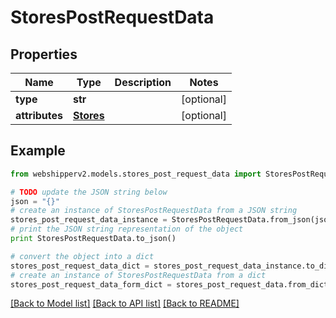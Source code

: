 # StoresPostRequestData


## Properties
Name | Type | Description | Notes
------------ | ------------- | ------------- | -------------
**type** | **str** |  | [optional] 
**attributes** | [**Stores**](Stores.md) |  | [optional] 

## Example

```python
from webshipperv2.models.stores_post_request_data import StoresPostRequestData

# TODO update the JSON string below
json = "{}"
# create an instance of StoresPostRequestData from a JSON string
stores_post_request_data_instance = StoresPostRequestData.from_json(json)
# print the JSON string representation of the object
print StoresPostRequestData.to_json()

# convert the object into a dict
stores_post_request_data_dict = stores_post_request_data_instance.to_dict()
# create an instance of StoresPostRequestData from a dict
stores_post_request_data_form_dict = stores_post_request_data.from_dict(stores_post_request_data_dict)
```
[[Back to Model list]](../README.md#documentation-for-models) [[Back to API list]](../README.md#documentation-for-api-endpoints) [[Back to README]](../README.md)


